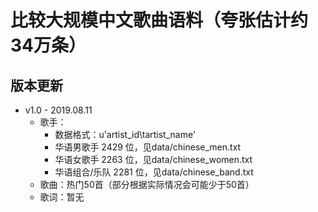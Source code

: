 # 比较大规模中文歌曲语料（夸张估计约34万条）

## 版本更新

- v1.0 - 2019.08.11
    - 歌手：
        - 数据格式：u'artist_id\tartist_name'
        - 华语男歌手 2429 位，见data/chinese_men.txt
        - 华语女歌手 2263 位，见data/chinese_women.txt
        - 华语组合/乐队 2281 位，见data/chinese_band.txt
    - 歌曲：热门50首（部分根据实际情况会可能少于50首）
    - 歌词：暂无